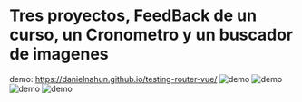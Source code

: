 # Tres proyectos, FeedBack de un curso, un Cronometro y un buscador de imagenes
demo: https://danielnahun.github.io/testing-router-vue/
![demo](https://github.com/DANIELNAHUN/feedback-vue/blob/main/feedbackPage1.png)
![demo](https://github.com/DANIELNAHUN/feedback-vue/blob/main/feedbackPage2.png)
![demo](https://github.com/DANIELNAHUN/feedback-vue/blob/main/apiPage.png)
![demo](https://github.com/DANIELNAHUN/feedback-vue/blob/main/chronometerPage.png)